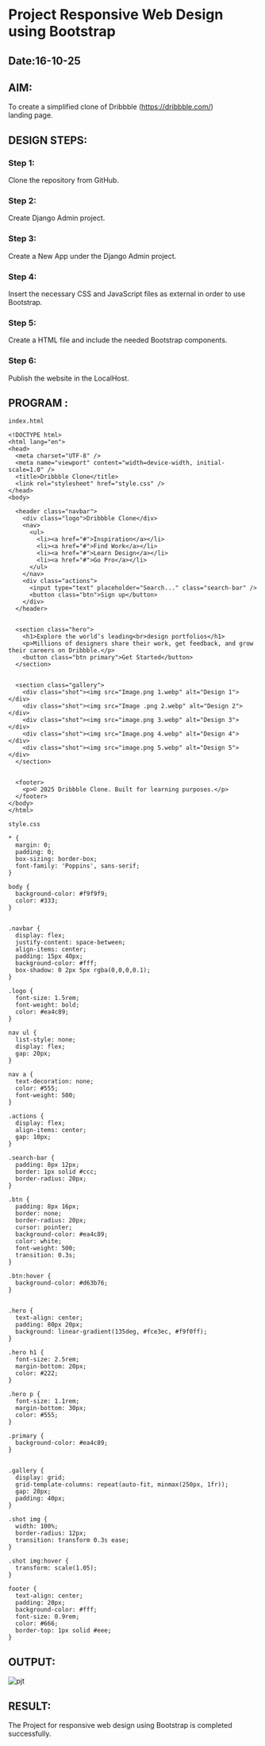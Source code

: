 # Project Responsive Web Design using Bootstrap
## Date:16-10-25

## AIM:
To create a simplified clone of Dribbble (https://dribbble.com/) landing page.


## DESIGN STEPS:

### Step 1:
Clone the repository from GitHub.

### Step 2:
Create Django Admin project.

### Step 3:
Create a New App under the Django Admin project.

### Step 4:
Insert the necessary CSS and JavaScript files as external in order to use Bootstrap.

### Step 5:
Create a HTML file and include the needed Bootstrap components.

### Step 6:
Publish the website in the LocalHost.

## PROGRAM :
```
index.html

<!DOCTYPE html>
<html lang="en">
<head>
  <meta charset="UTF-8" />
  <meta name="viewport" content="width=device-width, initial-scale=1.0" />
  <title>Dribbble Clone</title>
  <link rel="stylesheet" href="style.css" />
</head>
<body>

  <header class="navbar">
    <div class="logo">Dribbble Clone</div>
    <nav>
      <ul>
        <li><a href="#">Inspiration</a></li>
        <li><a href="#">Find Work</a></li>
        <li><a href="#">Learn Design</a></li>
        <li><a href="#">Go Pro</a></li>
      </ul>
    </nav>
    <div class="actions">
      <input type="text" placeholder="Search..." class="search-bar" />
      <button class="btn">Sign up</button>
    </div>
  </header>

  
  <section class="hero">
    <h1>Explore the world’s leading<br>design portfolios</h1>
    <p>Millions of designers share their work, get feedback, and grow their careers on Dribbble.</p>
    <button class="btn primary">Get Started</button>
  </section>


  <section class="gallery">
    <div class="shot"><img src="Image.png 1.webp" alt="Design 1"></div>
    <div class="shot"><img src="Image .png 2.webp" alt="Design 2"></div>
    <div class="shot"><img src="image.png 3.webp" alt="Design 3"></div>
    <div class="shot"><img src="Image.png 4.webp" alt="Design 4"></div>
    <div class="shot"><img src="image.png 5.webp" alt="Design 5"></div>
  </section>

  
  <footer>
    <p>© 2025 Dribbble Clone. Built for learning purposes.</p>
  </footer>
</body>
</html>

style.css

* {
  margin: 0;
  padding: 0;
  box-sizing: border-box;
  font-family: 'Poppins', sans-serif;
}

body {
  background-color: #f9f9f9;
  color: #333;
}


.navbar {
  display: flex;
  justify-content: space-between;
  align-items: center;
  padding: 15px 40px;
  background-color: #fff;
  box-shadow: 0 2px 5px rgba(0,0,0,0.1);
}

.logo {
  font-size: 1.5rem;
  font-weight: bold;
  color: #ea4c89;
}

nav ul {
  list-style: none;
  display: flex;
  gap: 20px;
}

nav a {
  text-decoration: none;
  color: #555;
  font-weight: 500;
}

.actions {
  display: flex;
  align-items: center;
  gap: 10px;
}

.search-bar {
  padding: 8px 12px;
  border: 1px solid #ccc;
  border-radius: 20px;
}

.btn {
  padding: 8px 16px;
  border: none;
  border-radius: 20px;
  cursor: pointer;
  background-color: #ea4c89;
  color: white;
  font-weight: 500;
  transition: 0.3s;
}

.btn:hover {
  background-color: #d63b76;
}


.hero {
  text-align: center;
  padding: 80px 20px;
  background: linear-gradient(135deg, #fce3ec, #f9f0ff);
}

.hero h1 {
  font-size: 2.5rem;
  margin-bottom: 20px;
  color: #222;
}

.hero p {
  font-size: 1.1rem;
  margin-bottom: 30px;
  color: #555;
}

.primary {
  background-color: #ea4c89;
}


.gallery {
  display: grid;
  grid-template-columns: repeat(auto-fit, minmax(250px, 1fr));
  gap: 20px;
  padding: 40px;
}

.shot img {
  width: 100%;
  border-radius: 12px;
  transition: transform 0.3s ease;
}

.shot img:hover {
  transform: scale(1.05);
}

footer {
  text-align: center;
  padding: 20px;
  background-color: #fff;
  font-size: 0.9rem;
  color: #666;
  border-top: 1px solid #eee;
}
```

## OUTPUT:
![pjt](https://github.com/user-attachments/assets/c03f7722-d0d6-42f3-b6d9-2dcbfac6c602)


## RESULT:
The Project for responsive web design using Bootstrap is completed successfully.
